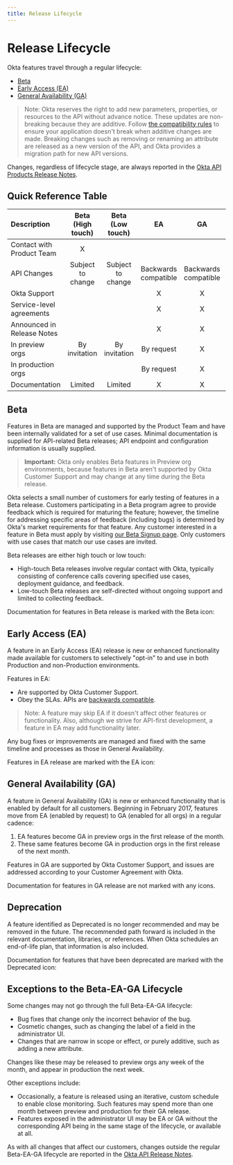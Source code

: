 ```yaml
---
title: Release Lifecycle
---
```


# Release Lifecycle

Okta features travel through a regular lifecycle:

- [Beta](#beta)
- [Early Access (EA)](#early-access-ea)
- [General Availability (GA)](#general-availability-ga)

>Note: Okta reserves the right to add new parameters, properties, or resources to the API without advance notice.
These updates are non-breaking because they are additive. Follow [the compatibility rules](/docs/reference/api-overview/) to ensure your application doesn't break
when additive changes are made.
Breaking changes such as removing or renaming an attribute are released as a new version of the API, and Okta provides a migration path for new API versions.

Changes, regardless of lifecycle stage, are always reported in the [Okta API Products Release Notes](/docs/release-notes/).

## Quick Reference Table

| Description                | Beta (High touch)    | Beta (Low touch)    | EA                   | GA                   | Deprecated |
| :------------              | :------------------: | :-----------------: | :---:                | :---:                | :---:      |
| Contact with Product Team  | X                    |                     |                      |                      |            |
| API  Changes               | Subject to change    | Subject to change   | Backwards compatible | Backwards compatible | N/A        |
| Okta Support               |                      |                     | X                    | X                    |            |
| Service-level agreements   |                      |                     | X                    | X                    | X          |
| Announced in Release Notes |                      |                     | X                    | X                    | X          |
| In preview orgs            | By invitation        | By invitation       | By request           | X                    | X          |
| In production orgs         |                      |                     | By request           | X                    | X          |
| Documentation              | Limited              | Limited             | X                    | X                    | X          |

## Beta

Features in Beta are managed and supported by the Product Team and have been internally validated for a set of use cases.
Minimal documentation is supplied for API-related Beta releases; API endpoint and configuration information is usually supplied.

> **Important:** Okta only enables Beta features in Preview org environments, because features in Beta aren't supported by Okta Customer Support and
may change at any time during the Beta release.

Okta selects a small number of customers for early testing of features in a Beta release.
Customers participating in a Beta program agree to provide feedback which is required for maturing the feature;
however, the timeline for addressing specific areas of feedback (including bugs) is determined by Okta's market requirements for that feature.
Any customer interested in a feature in Beta must apply by visiting [our Beta Signup page](https://support.okta.com/help/OktaBetaProgramHome).
Only customers with use cases that match our use cases are invited.

Beta releases are either high touch or low touch:

* High-touch Beta releases involve regular contact with Okta, typically consisting of conference calls covering specified use cases, deployment guidance, and feedback.
* Low-touch Beta releases are self-directed without ongoing support and limited to collecting feedback.

Documentation for features in Beta release is marked with the Beta icon: <ApiLifecycle access="beta" />

## Early Access (EA)

A feature in an Early Access (EA) release is new or enhanced functionality made available for customers to selectively "opt-in" to and use in both Production and non-Production environments.

Features in EA:

* Are supported by Okta Customer Support.
* Obey the SLAs. APIs are [backwards compatible](/docs/reference/api-overview/).

>Note: A feature may skip EA if it doesn't affect other features or functionality.
Also, although we strive for API-first development, a feature in EA may add functionality later.

Any bug fixes or improvements are managed and fixed with the same timeline and processes as those in General Availability.

Features in EA release are marked with the EA icon: <ApiLifecycle access="ea" />

## General Availability (GA)

A feature in General Availability (GA) is new or enhanced functionality that is enabled by default for all customers.
Beginning in February 2017, features move from EA (enabled by request) to GA (enabled for all orgs) in a regular cadence:

1. EA features become GA in preview orgs in the first release of the month.
2. These same features become GA in production orgs in the first release of the next month.

Features in GA are supported by Okta Customer Support, and issues are addressed according to your Customer Agreement with Okta.

Documentation for features in GA release are not marked with any icons.

## Deprecation

A feature identified as Deprecated is no longer recommended and may be removed in the future.
The recommended path forward is included in the relevant documentation, libraries, or references.
When Okta schedules an end-of-life plan, that information is also included.

Documentation for features that have been deprecated are marked with the Deprecated icon: <ApiLifecycle access="deprecated" />

## Exceptions to the Beta-EA-GA Lifecycle

Some changes may not go through the full Beta-EA-GA lifecycle:

*  Bug fixes that change only the incorrect behavior of the bug.
* Cosmetic changes, such as changing the label of a field in the administrator UI.
* Changes that are narrow in scope or effect, or purely additive, such as adding a new attribute.

Changes like these may be released to preview orgs any week of the month, and appear in production the next week.

Other exceptions include:

* Occasionally, a feature is released using an iterative, custom schedule to enable close monitoring.
Such features may spend more than one month between preview and production for their GA release.
* Features exposed in the administrator UI may be EA or GA without the corresponding API being in the same stage of the lifecycle, or available at all.

As with all changes that affect our customers, changes outside the regular Beta-EA-GA lifecycle are reported in the [Okta API Release Notes](/docs/release-notes/).
